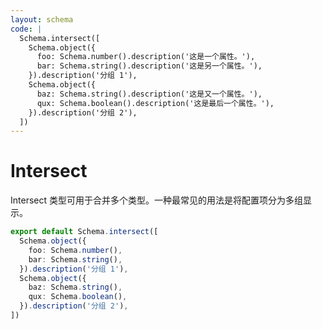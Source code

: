 ```yaml
---
layout: schema
code: |
  Schema.intersect([
    Schema.object({
      foo: Schema.number().description('这是一个属性。'),
      bar: Schema.string().description('这是另一个属性。'),
    }).description('分组 1'),
    Schema.object({
      baz: Schema.string().description('这是又一个属性。'),
      qux: Schema.boolean().description('这是最后一个属性。'),
    }).description('分组 2'),
  ])
---
```


# Intersect

Intersect 类型可用于合并多个类型。一种最常见的用法是将配置项分为多组显示。

```ts
export default Schema.intersect([
  Schema.object({
    foo: Schema.number(),
    bar: Schema.string(),
  }).description('分组 1'),
  Schema.object({
    baz: Schema.string(),
    qux: Schema.boolean(),
  }).description('分组 2'),
])
```
